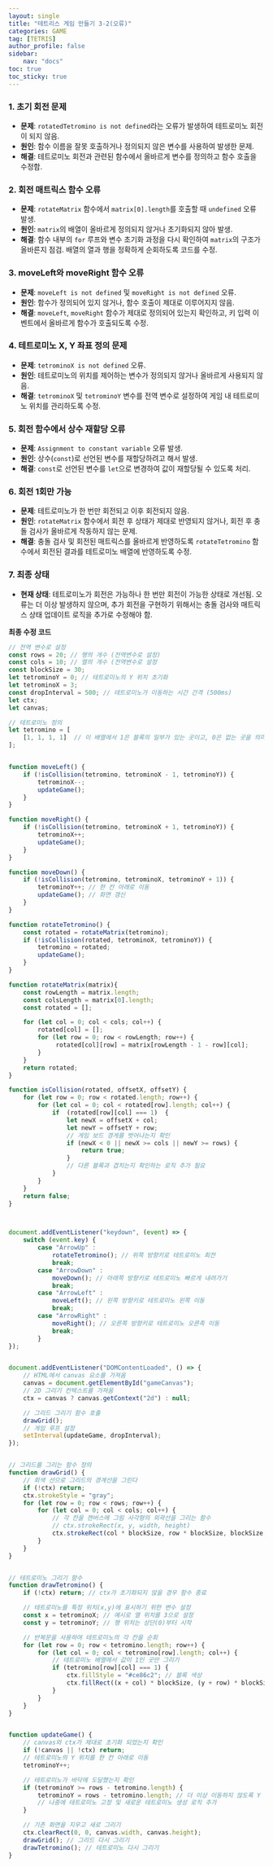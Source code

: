 ```yaml
---
layout: single
title: "테트리스 게임 만들기 3-2(오류)"
categories: GAME
tag: [TETRIS]
author_profile: false
sidebar:
    nav: "docs"
toc: true
toc_sticky: true
---
```


### 1. **초기 회전 문제**

- **문제**: `rotatedTetromino is not defined`라는 오류가 발생하여 테트로미노 회전이 되지 않음.
- **원인**: 함수 이름을 잘못 호출하거나 정의되지 않은 변수를 사용하여 발생한 문제.
- **해결**: 테트로미노 회전과 관련된 함수에서 올바르게 변수를 정의하고 함수 호출을 수정함.

### 2. **회전 매트릭스 함수 오류**

- **문제**: `rotateMatrix` 함수에서 `matrix[0].length`를 호출할 때 `undefined` 오류 발생.
- **원인**: `matrix`의 배열이 올바르게 정의되지 않거나 초기화되지 않아 발생.
- **해결**: 함수 내부의 `for` 루프와 변수 초기화 과정을 다시 확인하여 `matrix`의 구조가 올바른지 점검. 배열의 열과 행을 정확하게 순회하도록 코드를 수정.

### 3. **moveLeft와 moveRight 함수 오류**

- **문제**: `moveLeft is not defined` 및 `moveRight is not defined` 오류.
- **원인**: 함수가 정의되어 있지 않거나, 함수 호출이 제대로 이루어지지 않음.
- **해결**: `moveLeft`, `moveRight` 함수가 제대로 정의되어 있는지 확인하고, 키 입력 이벤트에서 올바르게 함수가 호출되도록 수정.

### 4. **테트로미노 X, Y 좌표 정의 문제**

- **문제**: `tetrominoX is not defined` 오류.
- **원인**: 테트로미노의 위치를 제어하는 변수가 정의되지 않거나 올바르게 사용되지 않음.
- **해결**: `tetrominoX` 및 `tetrominoY` 변수를 전역 변수로 설정하여 게임 내 테트로미노 위치를 관리하도록 수정.

### 5. **회전 함수에서 상수 재할당 오류**

- **문제**: `Assignment to constant variable` 오류 발생.
- **원인**: 상수(`const`)로 선언된 변수를 재할당하려고 해서 발생.
- **해결**: `const`로 선언된 변수를 `let`으로 변경하여 값이 재할당될 수 있도록 처리.

### 6. **회전 1회만 가능**

- **문제**: 테트로미노가 한 번만 회전되고 이후 회전되지 않음.
- **원인**: `rotateMatrix` 함수에서 회전 후 상태가 제대로 반영되지 않거나, 회전 후 충돌 검사가 올바르게 작동하지 않는 문제.
- **해결**: 충돌 검사 및 회전된 매트릭스를 올바르게 반영하도록 `rotateTetromino` 함수에서 회전된 결과를 테트로미노 배열에 반영하도록 수정.

### 7. **최종 상태**

- **현재 상태**: 테트로미노가 회전은 가능하나 한 번만 회전이 가능한 상태로 개선됨. 오류는 더 이상 발생하지 않으며, 추가 회전을 구현하기 위해서는 충돌 검사와 매트릭스 상태 업데이트 로직을 추가로 수정해야 함.

**최종 수정 코드**
```javascript
// 전역 변수로 설정
const rows = 20; // 행의 개수 (전역변수로 설정)
const cols = 10; // 열의 개수 (전역변수로 설정
const blockSize = 30; 
let tetrominoY = 0; // 테트로미노의 Y 위치 초기화
let tetrominoX = 3; 
const dropInterval = 500; // 테트로미노가 이동하는 시간 간격 (500ms)
let ctx;
let canvas;

// 테트로미노 정의
let tetromino = [
    [1, 1, 1, 1]  // 이 배열에서 1은 블록의 일부가 있는 곳이고, 0은 없는 곳을 의미
];


function moveLeft() {
    if (!isCollision(tetromino, tetrominoX - 1, tetrominoY)) {
        tetrominoX--;
        updateGame();
    }
}

function moveRight() {
    if (!isCollision(tetromino, tetrominoX + 1, tetrominoY)) {
        tetrominoX++;
        updateGame();
    }
}

function moveDown() {
    if (!isCollision(tetromino, tetrominoX, tetrominoY + 1)) {
        tetrominoY++; // 한 칸 아래로 이동
        updateGame(); // 화면 갱신 
    }
}

function rotateTetromino() {
    const rotated = rotateMatrix(tetromino);
    if (!isCollision(rotated, tetrominoX, tetrominoY)) {
        tetromino = rotated;
        updateGame();
    }
}

function rotateMatrix(matrix){
    const rowLength = matrix.length;
    const colsLength = matrix[0].length;
    const rotated = [];

    for (let col = 0; col < cols; col++) {
        rotated[col] = [];
        for (let row = 0; row < rowLength; row++) {
             rotated[col][row] = matrix[rowLength - 1 - row][col];
        }
    }
    return rotated;
}

function isCollision(rotated, offsetX, offsetY) {
    for (let row = 0; row < rotated.length; row++) {
        for (let col = 0; col < rotated[row].length; col++) {
            if  (rotated[row][col] === 1)  {
                let newX = offsetX + col;
                let newY = offsetY + row;
                // 게임 보드 경게를 벗어나는지 확인
                if (newX < 0 || newX >= cols || newY >= rows) {
                    return true;
                }
                // 다른 블록과 겹치는지 확인하는 로직 추가 필요 
            }
        }
    }
    return false;
}



document.addEventListener("keydown", (event) => {
    switch (event.key) {
        case "ArrowUp" :
            rotateTetromino(); // 위쪽 방향키로 테트로미노 회전
            break;
        case "ArrowDown" :
            moveDown(); // 아래쪽 방향키로 테트로미노 빠르게 내려가기
            break;
        case "ArrowLeft" : 
            moveLeft(); // 왼쪽 방향키로 테트로미노 왼쪽 이동
            break;
        case "ArrowRight" :
            moveRight(); // 오른쪽 방향키로 테트로미노 오른족 이동
            break;
        }
});


document.addEventListener("DOMContentLoaded", () => {
    // HTML에서 canvas 요소를 가져옴
    canvas = document.getElementById("gameCanvas");
    // 2D 그리기 컨텍스트를 가져옴
    ctx = canvas ? canvas.getContext("2d") : null;

    // 그리드 그리기 함수 호출
    drawGrid();
    // 게임 루프 설정
    setInterval(updateGame, dropInterval);
});


// 그리드를 그리는 함수 정의
function drawGrid() {
    // 회색 선으로 그리드의 경계선을 그린다
    if (!ctx) return;
    ctx.strokeStyle = "gray";
    for (let row = 0; row < rows; row++) {
        for (let col = 0; col < cols; col++) {
            // 각 칸을 캔버스에 그림 사각형의 외곽선을 그리는 함수
            // ctx.strokeRect(x, y, width, height)
            ctx.strokeRect(col * blockSize, row * blockSize, blockSize, blockSize); 
        }
    }
}


// 테트로미노 그리기 함수
function drawTetromino() {
    if (!ctx) return; // ctx가 초기화되지 않을 경우 함수 종료 

    // 테트로미노를 특정 위치(x,y)에 표시하기 위한 변수 설정
    const x = tetrominoX; // 예시로 열 위치를 3으로 설정
    const y = tetrominoY; // 행 위치는 상단(0)부터 시작

    // 반복문을 사용하여 테트로미노의 각 칸을 순회
    for (let row = 0; row < tetromino.length; row++) {
        for (let col = 0; col < tetromino[row].length; col++) {
            // 테트로미노 배열에서 값이 1인 곳만 그리기
            if (tetromino[row][col] === 1) {
                ctx.fillStyle = "#ce86c2"; // 블록 색상
                ctx.fillRect((x + col) * blockSize, (y + row) * blockSize, blockSize, blockSize);
            }
        }
    }
}


function updateGame() {
    // canvas와 ctx가 제대로 초기화 되었는지 확인
    if (!canvas || !ctx) return;
    // 테트로미노의 Y 위치를 한 칸 아래로 이동
    tetrominoY++;

    // 테트로미노가 바닥에 도달했는지 확인
    if (tetrominoY >= rows - tetromino.length) {
        tetrominoY = rows - tetromino.length; // 더 이상 이동하지 않도록 Y 위치 고정
        // 나중에 테트로미노 고정 및 새로운 테트로미노 생성 로직 추가
    }

    // 기존 화면을 지우고 새로 그리기
    ctx.clearRect(0, 0, canvas.width, canvas.height);
    drawGrid(); // 그리드 다시 그리기
    drawTetromino(); // 테트로미노 다시 그리기
}



```
